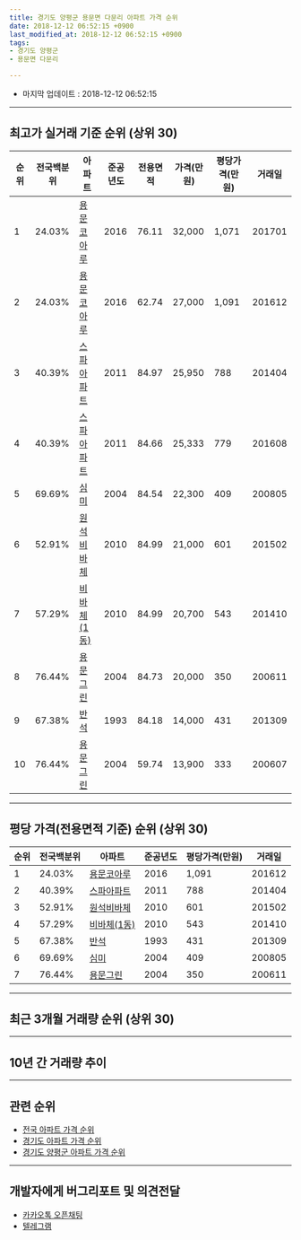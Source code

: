 ```yaml
---
title: 경기도 양평군 용문면 다문리 아파트 가격 순위
date: 2018-12-12 06:52:15 +0900
last_modified_at: 2018-12-12 06:52:15 +0900
tags:
- 경기도 양평군
- 용문면 다문리

---
```


* 마지막 업데이트 : 2018-12-12 06:52:15

---

## 최고가 실거래 기준 순위 (상위 30)


|순위|전국백분위|아파트|준공년도|전용면적|가격(만원)|평당가격(만원)|거래일|
|---|---|---|---|---|---|---|---|
|1|24.03%|[용문코아루](https://search.naver.com/search.naver?query=%EA%B2%BD%EA%B8%B0%EB%8F%84+%EC%96%91%ED%8F%89%EA%B5%B0+%EC%9A%A9%EB%AC%B8%EB%A9%B4+%EB%8B%A4%EB%AC%B8%EB%A6%AC+%EC%9A%A9%EB%AC%B8%EC%BD%94%EC%95%84%EB%A3%A8)|2016|76.11|32,000|1,071|201701|
|2|24.03%|[용문코아루](https://search.naver.com/search.naver?query=%EA%B2%BD%EA%B8%B0%EB%8F%84+%EC%96%91%ED%8F%89%EA%B5%B0+%EC%9A%A9%EB%AC%B8%EB%A9%B4+%EB%8B%A4%EB%AC%B8%EB%A6%AC+%EC%9A%A9%EB%AC%B8%EC%BD%94%EC%95%84%EB%A3%A8)|2016|62.74|27,000|1,091|201612|
|3|40.39%|[스파아파트](https://search.naver.com/search.naver?query=%EA%B2%BD%EA%B8%B0%EB%8F%84+%EC%96%91%ED%8F%89%EA%B5%B0+%EC%9A%A9%EB%AC%B8%EB%A9%B4+%EB%8B%A4%EB%AC%B8%EB%A6%AC+%EC%8A%A4%ED%8C%8C%EC%95%84%ED%8C%8C%ED%8A%B8)|2011|84.97|25,950|788|201404|
|4|40.39%|[스파아파트](https://search.naver.com/search.naver?query=%EA%B2%BD%EA%B8%B0%EB%8F%84+%EC%96%91%ED%8F%89%EA%B5%B0+%EC%9A%A9%EB%AC%B8%EB%A9%B4+%EB%8B%A4%EB%AC%B8%EB%A6%AC+%EC%8A%A4%ED%8C%8C%EC%95%84%ED%8C%8C%ED%8A%B8)|2011|84.66|25,333|779|201608|
|5|69.69%|[심미](https://search.naver.com/search.naver?query=%EA%B2%BD%EA%B8%B0%EB%8F%84+%EC%96%91%ED%8F%89%EA%B5%B0+%EC%9A%A9%EB%AC%B8%EB%A9%B4+%EB%8B%A4%EB%AC%B8%EB%A6%AC+%EC%8B%AC%EB%AF%B8)|2004|84.54|22,300|409|200805|
|6|52.91%|[원석비바체](https://search.naver.com/search.naver?query=%EA%B2%BD%EA%B8%B0%EB%8F%84+%EC%96%91%ED%8F%89%EA%B5%B0+%EC%9A%A9%EB%AC%B8%EB%A9%B4+%EB%8B%A4%EB%AC%B8%EB%A6%AC+%EC%9B%90%EC%84%9D%EB%B9%84%EB%B0%94%EC%B2%B4)|2010|84.99|21,000|601|201502|
|7|57.29%|[비바체(1동)](https://search.naver.com/search.naver?query=%EA%B2%BD%EA%B8%B0%EB%8F%84+%EC%96%91%ED%8F%89%EA%B5%B0+%EC%9A%A9%EB%AC%B8%EB%A9%B4+%EB%8B%A4%EB%AC%B8%EB%A6%AC+%EB%B9%84%EB%B0%94%EC%B2%B4%281%EB%8F%99%29)|2010|84.99|20,700|543|201410|
|8|76.44%|[용문그린](https://search.naver.com/search.naver?query=%EA%B2%BD%EA%B8%B0%EB%8F%84+%EC%96%91%ED%8F%89%EA%B5%B0+%EC%9A%A9%EB%AC%B8%EB%A9%B4+%EB%8B%A4%EB%AC%B8%EB%A6%AC+%EC%9A%A9%EB%AC%B8%EA%B7%B8%EB%A6%B0)|2004|84.73|20,000|350|200611|
|9|67.38%|[반석](https://search.naver.com/search.naver?query=%EA%B2%BD%EA%B8%B0%EB%8F%84+%EC%96%91%ED%8F%89%EA%B5%B0+%EC%9A%A9%EB%AC%B8%EB%A9%B4+%EB%8B%A4%EB%AC%B8%EB%A6%AC+%EB%B0%98%EC%84%9D)|1993|84.18|14,000|431|201309|
|10|76.44%|[용문그린](https://search.naver.com/search.naver?query=%EA%B2%BD%EA%B8%B0%EB%8F%84+%EC%96%91%ED%8F%89%EA%B5%B0+%EC%9A%A9%EB%AC%B8%EB%A9%B4+%EB%8B%A4%EB%AC%B8%EB%A6%AC+%EC%9A%A9%EB%AC%B8%EA%B7%B8%EB%A6%B0)|2004|59.74|13,900|333|200607|


---

## 평당 가격(전용면적 기준) 순위 (상위 30)


|순위|전국백분위|아파트|준공년도|평당가격(만원)|거래일|
|---|---|---|---|---|---|
|1|24.03%|[용문코아루](https://search.naver.com/search.naver?query=%EA%B2%BD%EA%B8%B0%EB%8F%84+%EC%96%91%ED%8F%89%EA%B5%B0+%EC%9A%A9%EB%AC%B8%EB%A9%B4+%EB%8B%A4%EB%AC%B8%EB%A6%AC+%EC%9A%A9%EB%AC%B8%EC%BD%94%EC%95%84%EB%A3%A8)|2016|1,091|201612|
|2|40.39%|[스파아파트](https://search.naver.com/search.naver?query=%EA%B2%BD%EA%B8%B0%EB%8F%84+%EC%96%91%ED%8F%89%EA%B5%B0+%EC%9A%A9%EB%AC%B8%EB%A9%B4+%EB%8B%A4%EB%AC%B8%EB%A6%AC+%EC%8A%A4%ED%8C%8C%EC%95%84%ED%8C%8C%ED%8A%B8)|2011|788|201404|
|3|52.91%|[원석비바체](https://search.naver.com/search.naver?query=%EA%B2%BD%EA%B8%B0%EB%8F%84+%EC%96%91%ED%8F%89%EA%B5%B0+%EC%9A%A9%EB%AC%B8%EB%A9%B4+%EB%8B%A4%EB%AC%B8%EB%A6%AC+%EC%9B%90%EC%84%9D%EB%B9%84%EB%B0%94%EC%B2%B4)|2010|601|201502|
|4|57.29%|[비바체(1동)](https://search.naver.com/search.naver?query=%EA%B2%BD%EA%B8%B0%EB%8F%84+%EC%96%91%ED%8F%89%EA%B5%B0+%EC%9A%A9%EB%AC%B8%EB%A9%B4+%EB%8B%A4%EB%AC%B8%EB%A6%AC+%EB%B9%84%EB%B0%94%EC%B2%B4%281%EB%8F%99%29)|2010|543|201410|
|5|67.38%|[반석](https://search.naver.com/search.naver?query=%EA%B2%BD%EA%B8%B0%EB%8F%84+%EC%96%91%ED%8F%89%EA%B5%B0+%EC%9A%A9%EB%AC%B8%EB%A9%B4+%EB%8B%A4%EB%AC%B8%EB%A6%AC+%EB%B0%98%EC%84%9D)|1993|431|201309|
|6|69.69%|[심미](https://search.naver.com/search.naver?query=%EA%B2%BD%EA%B8%B0%EB%8F%84+%EC%96%91%ED%8F%89%EA%B5%B0+%EC%9A%A9%EB%AC%B8%EB%A9%B4+%EB%8B%A4%EB%AC%B8%EB%A6%AC+%EC%8B%AC%EB%AF%B8)|2004|409|200805|
|7|76.44%|[용문그린](https://search.naver.com/search.naver?query=%EA%B2%BD%EA%B8%B0%EB%8F%84+%EC%96%91%ED%8F%89%EA%B5%B0+%EC%9A%A9%EB%AC%B8%EB%A9%B4+%EB%8B%A4%EB%AC%B8%EB%A6%AC+%EC%9A%A9%EB%AC%B8%EA%B7%B8%EB%A6%B0)|2004|350|200611|


---

## 최근 3개월 거래량 순위 (상위 30)


<div style="width:100%;">
    <canvas id="deal_count_ranking" height="250"></canvas>
</div>


<script>
new Chart(document.getElementById("deal_count_ranking"), {
    type: 'horizontalBar',
    data: {
        labels: ['용문그린', '심미'],
        datasets: [{
            label: '실거래 수',
            data: [1, 1],
            borderColor: "rgba(255, 0, 128, 1)",
            backgroundColor: "rgba(255, 0, 128, 0.5)",
            fill: false,
        }]
    },
    options: {
        responsive: true,
        title: {
            display: true,
            text: '최근 3개월 거래량 순위'
        },
        tooltips: {
            mode: 'index',
            intersect: false,
            callbacks: {
                title: function(tooltipItems, data) {
                    return "실거래 수:";
                },
                label: function(tooltipItem, data) {
                    return data.labels[tooltipItem.index] + ": " + tooltipItem.xLabel;
                }
            }
        },
        hover: {
            mode: 'nearest',
            intersect: true
        },
        scales: {
            xAxes: [{
                display: true,
                scaleLabel: {
                    display: true,
                    labelString: '실거래 수'
                },
                ticks: {
                    suggestedMin: 0,
                }
            }],
            yAxes: [{
                display: true,
                ticks: {
                    autoSkip: false,
                    callback: function(value, index, values) {
                        if (value.length > 15)
                            return value.substr(0, 13) + "...";
                        else
                            return value;
                    }
                },
                scaleLabel: {
                    display: false,
                }
            }]
        }
    }
});

</script>


---

## 10년 간 거래량 추이


<div style="width:100%;">
    <canvas id="deal_progress" height="250"></canvas>
</div>

<script>
new Chart(document.getElementById("deal_progress"), {
    type: 'line',
    data: {
        labels: ['200812','200901','200902','200903','200904','200905','200906','200907','200908','200909','200910','200911','200912','201001','201002','201003','201004','201005','201006','201007','201008','201009','201010','201011','201012','201101','201102','201103','201104','201105','201106','201107','201108','201109','201110','201111','201112','201201','201202','201203','201204','201205','201206','201207','201208','201209','201210','201211','201212','201301','201302','201303','201304','201305','201306','201307','201308','201309','201310','201311','201312','201401','201402','201403','201404','201405','201406','201407','201408','201409','201410','201411','201412','201501','201502','201503','201504','201505','201506','201507','201508','201509','201510','201511','201512','201601','201602','201603','201604','201605','201606','201607','201608','201609','201610','201611','201612','201701','201702','201703','201704','201705','201706','201707','201708','201709','201710','201711','201712','201801','201802','201803','201804','201805','201806','201807','201808','201809','201810','201811','201812'],
        datasets: [{
            label: '실거래 수',
            pointRadius: 1,
            data: [0, 0, 3, 3, 0, 2, 3, 3, 0, 2, 2, 2, 3, 2, 4, 4, 1, 0, 0, 2, 1, 12, 8, 2, 1, 0, 2, 3, 2, 7, 7, 8, 1, 4, 5, 1, 1, 2, 0, 1, 1, 1, 1, 3, 2, 1, 1, 2, 1, 1, 2, 3, 2, 2, 3, 0, 1, 5, 2, 1, 1, 1, 0, 2, 5, 0, 2, 0, 1, 0, 3, 3, 1, 3, 2, 2, 2, 2, 2, 3, 1, 3, 0, 3, 1, 0, 3, 3, 1, 0, 2, 2, 1, 1, 2, 0, 2, 8, 1, 6, 4, 5, 2, 1, 5, 2, 1, 0, 1, 3, 2, 2, 2, 2, 3, 3, 1, 3, 1, 1, 0],
            borderColor: "rgba(255, 201, 14, 1)",
            backgroundColor: "rgba(255, 201, 14, 0.5)",
            fill: true,
        }]
    },
    options: {
        responsive: true,
        title: {
            display: true,
            text: '10년간 거래량 추이'
        },
        tooltips: {
            mode: 'index',
            intersect: false,
        },
        hover: {
            mode: 'nearest',
            intersect: true
        },
        scales: {
            xAxes: [{
                display: true,
                scaleLabel: {
                    display: true,
                    labelString: '년/월'
                }
            }],
            yAxes: [{
                display: true,
                ticks: {
                    suggestedMin: 0,
                },
                scaleLabel: {
                    display: true,
                    labelString: '실거래 수'
                }
            }]
        }
    }
});

</script>


---

## 관련 순위

- [전국 아파트 가격 순위](https://inasie.github.io/apt-ranking/전국)
- [경기도 아파트 가격 순위](https://inasie.github.io/apt-ranking/경기도)
- [경기도 양평군 아파트 가격 순위](https://inasie.github.io/apt-ranking/경기도-양평군)


---

## 개발자에게 버그리포트 및 의견전달

- [카카오톡 오픈채팅](https://open.kakao.com/o/gLJUAP4)
- [텔레그램](https://t.me/inasie)

